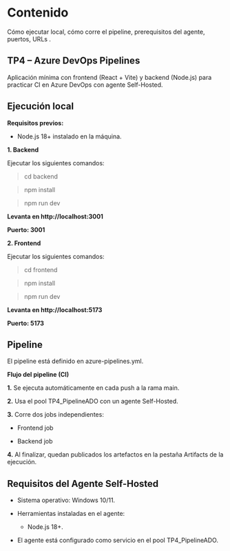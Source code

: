 # Contenido

Cómo ejecutar local, cómo corre el pipeline, prerequisitos del agente, puertos, URLs .

## TP4 – Azure DevOps Pipelines

Aplicación mínima con frontend (React + Vite) y backend (Node.js) para practicar CI en Azure DevOps con agente Self-Hosted.

## Ejecución local

**Requisitos previos:**

- Node.js 18+ instalado en la máquina.

**1. Backend**

Ejecutar los siguientes comandos:

> cd backend

> npm install

> npm run dev

__Levanta en http://localhost:3001__

__Puerto: 3001__

**2. Frontend**

Ejecutar los siguientes comandos:

> cd frontend

> npm install

> npm run dev

__Levanta en http://localhost:5173__

__Puerto: 5173__

## Pipeline

El pipeline está definido en azure-pipelines.yml.

**Flujo del pipeline (CI)**

**1.** Se ejecuta automáticamente en cada push a la rama main.

**2.** Usa el pool TP4_PipelineADO con un agente Self-Hosted.

**3.** Corre dos jobs independientes:

  - Frontend job 

  - Backend job 

**4.** Al finalizar, quedan publicados los artefactos en la pestaña Artifacts de la ejecución.

## Requisitos del Agente Self-Hosted

- Sistema operativo: Windows 10/11.

- Herramientas instaladas en el agente:

  - Node.js 18+.

- El agente está configurado como servicio en el pool TP4_PipelineADO.



